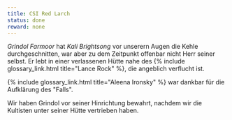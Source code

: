 ```yaml
---
title: CSI Red Larch
status: done
reward: none
---
```


*Grindol Farmoor* hat *Kali Brightsong* vor unserern Augen die Kehle durchgeschnitten, war aber zu
dem Zeitpunkt offenbar nicht Herr seiner selbst. Er lebt in einer verlassenen Hütte nahe des {%
include glossary_link.html title="Lance Rock" %}, die angeblich verflucht ist.

{% include glossary_link.html title="Aleena Ironsky" %} war dankbar für die Aufklärung des "Falls".

Wir haben Grindol vor seiner Hinrichtung bewahrt, nachdem wir die Kultisten unter seiner Hütte
vertrieben haben.
